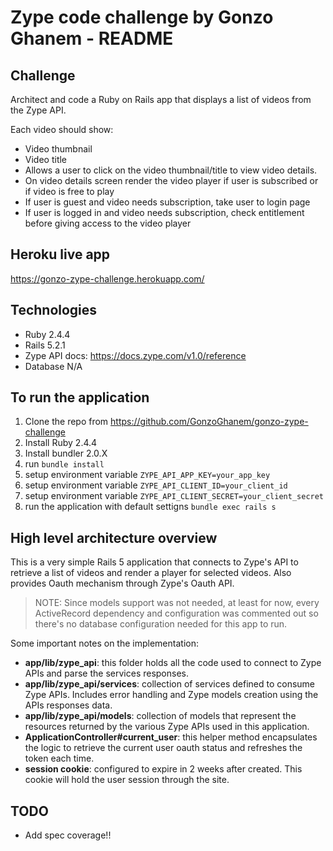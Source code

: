 # Zype code challenge by Gonzo Ghanem - README

## Challenge

Architect and code a Ruby on Rails app that displays a list of videos from the Zype API.

Each video should show:
* Video thumbnail
* Video title
* Allows a user to click on the video thumbnail/title to view video details.
* On video details screen render the video player if user is subscribed or if video is free to play
* If user is guest and video needs subscription, take user to login page
* If user is logged in and video needs subscription, check entitlement before giving access to the video player

## Heroku live app

https://gonzo-zype-challenge.herokuapp.com/

## Technologies

* Ruby 2.4.4
* Rails 5.2.1
* Zype API docs: https://docs.zype.com/v1.0/reference
* Database N/A

## To run the application

1. Clone the repo from https://github.com/GonzoGhanem/gonzo-zype-challenge
2. Install Ruby 2.4.4
3. Install bundler 2.0.X
4. run `bundle install`
5. setup environment variable `ZYPE_API_APP_KEY=your_app_key`
5. setup environment variable `ZYPE_API_CLIENT_ID=your_client_id`
5. setup environment variable `ZYPE_API_CLIENT_SECRET=your_client_secret`
6. run the application with default settigns `bundle exec rails s`

## High level architecture overview

This is a very simple Rails 5 application that connects to Zype's API to retrieve a list of videos and render a player for selected videos. Also provides Oauth mechanism through Zype's Oauth API.

> NOTE: Since models support was not needed, at least for now, every ActiveRecord dependency and configuration was commented out so there's no database configuration needed for this app to run.

Some important notes on the implementation:

* **app/lib/zype_api**: this folder holds all the code used to connect to Zype APIs and parse the services responses.
* **app/lib/zype_api/services**: collection of services defined to consume Zype APIs. Includes error handling and Zype models creation using the APIs responses data.
* **app/lib/zype_api/models**: collection of models that represent the resources returned by the various Zype APIs used in this application.
* **ApplicationController#current_user**: this helper method encapsulates the logic to retrieve the current user oauth status and refreshes the token each time.
* **session cookie**: configured to expire in 2 weeks after created. This cookie will hold the user session through the site.

## TODO

* Add spec coverage!!

